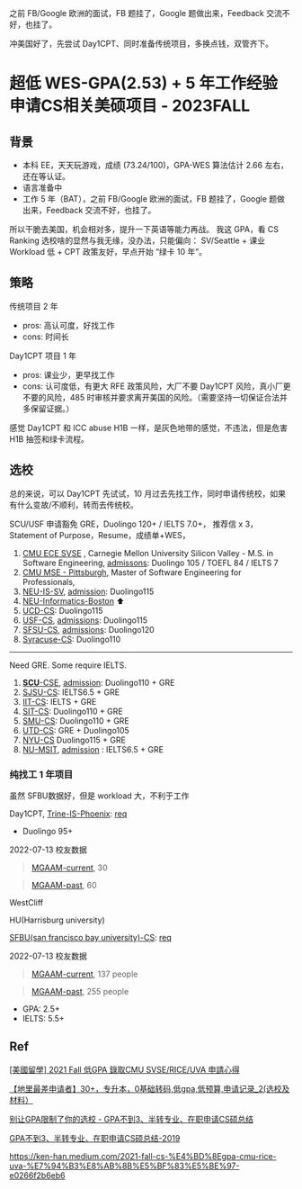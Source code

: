 之前 FB/Google 欧洲的面试，FB 题挂了，Google 题做出来，Feedback 交流不好，也挂了。

冲美国好了，先尝试 Day1CPT、同时准备传统项目，多换点钱，双管齐下。

# 超低 WES-GPA(2.53) + 5 年工作经验申请CS相关美硕项目 - 2023FALL

## 背景

- 本科 EE，天天玩游戏，成绩 (73.24/100)，GPA-WES 算法估计 2.66 左右，还在等认证。
- 语言准备中
- 工作 5 年（BAT），之前 FB/Google 欧洲的面试，FB 题挂了，Google 题做出来，Feedback 交流不好，也挂了。

所以干脆去美国，机会相对多，提升一下英语等能力再战。
我这 GPA，看 CS Ranking 选校啥的显然与我无缘，没办法，只能偏向： SV/Seattle + 课业 Workload 低 + CPT 政策友好，早点开始 “绿卡 10 年”。

## 策略

传统项目 2 年

- pros: 高认可度，好找工作
- cons: 时间长

Day1CPT 项目 1 年

- pros: 课业少，更早找工作
- cons: 认可度低，有更大 RFE 政策风险，大厂不要 Day1CPT 风险，真小厂更不要的风险，485 时审核并要求离开美国的风险。（需要坚持一切保证合法并多保留证据。）

感觉 Day1CPT 和 ICC abuse H1B 一样，是灰色地带的感觉，不违法，但是危害 H1B 抽签和绿卡流程。

## 选校

总的来说，可以 Day1CPT 先试试，10 月过去先找工作，同时申请传统校，如果有什么变故/不顺利，转而去传统校。

SCU/USF 申请豁免 GRE，Duolingo 120+ / IELTS 7.0+，
推荐信 x 3，Statement of Purpose，Resume，成绩单+WES，

1. [CMU ECE SVSE](https://www.sv.cmu.edu/programs/msse.html)
, Carnegie Mellon University Silicon Valley - M.S. in Software Engineering, [admissons](https://www.ece.cmu.edu/admissions/index.html): Duolingo 105 / TOEFL 84 / IELTS 7
2. [CMU MSE - Pittsburgh](https://mse.isri.cmu.edu/applicants/mse-as/apply.html), Master of Software Engineering for Professionals,
3. [NEU-IS-SV](https://www.northeastern.edu/graduate/program/master-of-science-in-information-systems-silicon-valley-17042/), [admission](https://coe.northeastern.edu/academics-experiential-learning/graduate-school-of-engineering/graduate-admissions/): Duolingo115
4. [NEU-Informatics-Boston](https://www.northeastern.edu/graduate/program/master-of-professional-studies-in-informatics-boston-225/) ⬆️
5. [UCD-CS](https://cs.ucdavis.edu/graduate/our-programs/ms-degree): Duolingo115
6. [USF-CS](https://www.usfca.edu/arts-sciences/graduate-programs/computer-science), [admissions](https://www.usfca.edu/arts-sciences/graduate-programs/computer-science/how-to-apply): Duolingo115
7. [SFSU-CS](https://bulletin.sfsu.edu/colleges/science-engineering/computer-science/ms-computer-science/#text), [admissions](https://grad.sfsu.edu/content/minimum-admission-requirements): Duolingo120
8. [Syracuse-CS](https://ecs.syracuse.edu/academics/electrical-engineering-and-computer-science/programs/computer-science-master-program): Duolingo110


---

Need GRE. Some require IELTS.

1. [**SCU**-CSE](https://www.scu.edu/engineering/academic-programs/department-of-computer-engineering/graduate/ms-in-computer-science-and-engineering/), [admission](https://www.scu.edu/engineering/graduate/): Duolingo110 + GRE
2. [SJSU-CS](https://catalog.sjsu.edu/preview_program.php?catoid=12&poid=3741): IELTS6.5 + GRE
3. [IIT-CS](https://www.iit.edu/academics/programs/computer-science-ms): IELTS + GRE 
4. [SIT-CS](https://www.stevens.edu/schaefer-school-engineering-science/departments/computer-science/graduate-programs/computer-science-masters-program): Duolingo110 + GRE
5. [SMU-CS](https://catalog.smu.edu/preview_program.php?catoid=57&poid=15030): Duolingo110 + GRE
6. [UTD-CS](https://www.utdallas.edu/fact-sheets/ecs/ms-computer-science/): GRE + Duolingo105
7. [NYU-CS](https://engineering.nyu.edu/academics/programs/computer-science-ms) Duolingo115 + GRE
8. [NU-MSIT](https://www.mccormick.northwestern.edu/information-technology/), [admission](https://www.mccormick.northwestern.edu/information-technology/study-options/full-time/admissions/) : IELTS6.5 + GRE

### 纯找工 1 年项目

虽然 SFBU数据好，但是 workload 大，不利于工作

Day1CPT, [Trine-IS-Phoenix](https://www.trine.edu/international/graduate/international-degrees/master-information-studies.aspx): [req](https://www.trine.edu/international/graduate/international-apply.aspx)

- Duolingo 95+

2022-07-13 校友数据
> [MGAAM-current](https://www.linkedin.com/search/results/people/?currentCompany=%5B%2210667%22%2C%221035%22%2C%221441%22%2C%221586%22%2C%22162479%22%5D&origin=FACETED_SEARCH&schoolFilter=%5B%22557459%22%5D&sid=%404i), 30

> [MGAAM-past](https://www.linkedin.com/search/results/people/?origin=FACETED_SEARCH&pastCompany=%5B%221586%22%2C%2210667%22%2C%22162479%22%2C%221441%22%2C%221035%22%5D&schoolFilter=%5B%22557459%22%5D&sid=wRC), 60

WestCliff

HU(Harrisburg university)


[SFBU(san francisco bay university)-CS](https://www.sfbu.edu/academics/school-of-engineering/mscs): [req](https://www.sfbu.edu/admissions/graduate/international)

2022-07-13 校友数据
> [MGAAM-current](https://www.linkedin.com/search/results/people/?currentCompany=%5B%2210667%22%2C%221035%22%2C%221441%22%2C%221586%22%2C%22162479%22%5D&origin=FACETED_SEARCH&schoolFilter=%5B%22232915%22%5D&sid=cuZ), 137 people

> [MGAAM-past](https://www.linkedin.com/search/results/people/?origin=FACETED_SEARCH&pastCompany=%5B%221586%22%2C%2210667%22%2C%22162479%22%2C%221441%22%2C%221035%22%5D&schoolFilter=%5B%22232915%22%5D&sid=i_K), 255 people

- GPA: 2.5+
- IELTS: 5.5+

## Ref

[[美國留學] 2021 Fall 低GPA 錄取CMU SVSE/RICE/UVA 申請心得](https://ken-han.medium.com/2021-fall-cs-%E4%BD%8Egpa-cmu-rice-uva-%E7%94%B3%E8%AB%8B%E5%BF%83%E5%BE%97-e0266f2b6eb6)

[【地里最差申请者】30+，专升本，0基础转码,低gpa,低预算,申请记录_2(选校及材料）](
https://www.1point3acres.com/bbs/thread-821680-1-1.html)

[别让GPA限制了你的选校 - GPA不到3、半转专业、在职申请CS硕总结](https://zhuanlan.zhihu.com/p/59948903)

[GPA不到3、半转专业、在职申请CS硕总结-2019](https://zhuanlan.zhihu.com/p/59948903)

https://ken-han.medium.com/2021-fall-cs-%E4%BD%8Egpa-cmu-rice-uva-%E7%94%B3%E8%AB%8B%E5%BF%83%E5%BE%97-e0266f2b6eb6